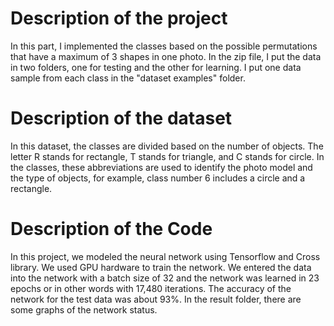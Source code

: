 # Description of the project
In this part, I implemented the classes based on the possible permutations that have a maximum of 3 shapes in one photo. In the zip file, I put the data in two folders, one for testing and the other for learning. I put one data sample from each class in the "dataset examples" folder.
# Description of the dataset
In this dataset, the classes are divided based on the number of objects. The letter R stands for rectangle, T stands for triangle, and C stands for circle. In the classes, these abbreviations are used to identify the photo model and the type of objects, for example, class number 6 includes a circle and a rectangle.
# Description of the Code
In this project, we modeled the neural network using Tensorflow and Cross library. We used GPU hardware to train the network. We entered the data into the network with a batch size of 32 and the network was learned in 23 epochs or in other words with 17,480 iterations. The accuracy of the network for the test data was about 93%. In the result folder, there are some graphs of the network status.
